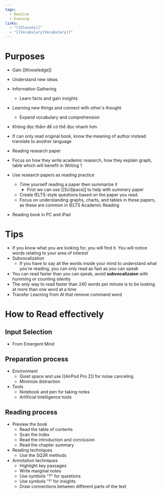 ```yaml
---
tags:
  - Routine
  - Evening
links:
  - "[[Elevate]]"
  - "[[Vocabulary|Vocabulary]]"
---
```

# Purposes

- Gain [[Knowledge]]
- Understand new ideas
- Information Gathering
	- Learn facts and gain insights
- Learning new things and connect with other's thought
	- Expand vocabulary and comprehension
- Không đọc thầm để có thể đọc nhanh hơn

- If can only read original book, know the meaning of author instead translate to another language



- Reading research paper
- Focus on how they write academic research, how they explain graph, table which will benefit in Writing 1
- Use research papers as reading practice
	- Time yourself reading a paper then summarize it
		- First we can use [[SciSpace]] to help with summary paper
	- Create IELTS-style questions based on the paper you read.
	- Focus on understanding graphs, charts, and tables in these papers, as these are common in IELTS Academic Reading

- Reading book in PC and iPad

# Tips

- If you know what you are looking for, you will find it. You will notice words relating to your area of interest
- Subvocalization
	- If you have to say all the words inside your mind to understand what you're reading, you can only read as fast as you can speak
- You can read faster than you can speak, avoid **subvocalizaion** with humming or counting silently
- The only way to read faster than 240 words per minute is to be looking at more than one word at a time
- Transfer Learning from AI that remove command word

# How to Read effectively

## Input Selection

- From Emergent Mind

## Preparation process

- Environment
	- Quiet space and use [[AirPod Pro 2]] for noise canceling
	- Minimize distraction
- Tools
	- Notebook and pen for taking notes
	- Artificial Intelligence tools


## Reading process

- Preview the book
	- Read the table of contents
	- Scan the index
	- Read the introduction and conclusion
	- Read the chapter summary
- Reading techniques
	- Use the SQ3R methods
- Annotation techniques
	- Highlight key passages
	- Write marginal notes
	- Use symbols "?" for questions
	- Use symbols "!" for insights
	- Draw connections between different parts of the text